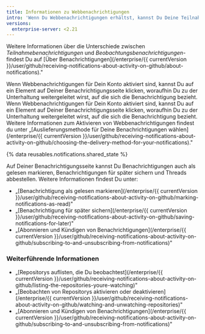 ```yaml
---
title: Informationen zu Webbenachrichtigungen
intro: 'Wenn Du Webbenachrichtigungen erhältst, kannst Du Deine Teilnahme- und Beobachtungsbenachrichtigungen auf der Benachrichtigungsseite auf {% data variables.product.product_name %} anzeigen.'
versions:
  enterprise-server: <2.21
---
```


Weitere Informationen über die Unterschiede zwischen *Teilnahmebenachrichtigungen* und *Beobachtungsbenachrichtigungen-* findest Du auf [Über Benachrichtigungen](/enterprise/{{ currentVersion }}/user/github/receiving-notifications-about-activity-on-github/about-notifications)."

Wenn Webbenachrichtigungen für Dein Konto aktiviert sind, kannst Du auf ein Element auf Deiner Benachrichtigungsseite klicken, woraufhin Du zu der Unterhaltung weitergeleitet wirst, auf die sich die Benachrichtigung bezieht. Wenn Webbenachrichtigungen für Dein Konto aktiviert sind, kannst Du auf ein Element auf Deiner Benachrichtigungsseite klicken, woraufhin Du zu der Unterhaltung weitergeleitet wirst, auf die sich die Benachrichtigung bezieht. Weitere Informationen zum Aktivieren von Webbenachrichtigungen findest du unter „[Auslieferungsmethode für Deine Benachrichtigungen wählen](/enterprise/{{ currentVersion }}/user/github/receiving-notifications-about-activity-on-github/choosing-the-delivery-method-for-your-notifications)."

{% data reusables.notifications.shared_state %}

Auf Deiner Benachrichtigungsseite kannst Du Benachrichtigungen auch als gelesen markieren, Benachrichtigungen für später sichern und Threads abbestellen. Weitere Informationen findest Du unter:

- „[Benachrichtigung als gelesen markieren](/enterprise/{{ currentVersion }}/user/github/receiving-notifications-about-activity-on-github/marking-notifications-as-read)"
- „[Benachrichtigung für später sichern](/enterprise/{{ currentVersion }}/user/github/receiving-notifications-about-activity-on-github/saving-notifications-for-later)"
- „[Abonnieren und Kündigen von Benachrichtigungen](/enterprise/{{ currentVersion }}/user/github/receiving-notifications-about-activity-on-github/subscribing-to-and-unsubscribing-from-notifications)"

### Weiterführende Informationen

- „[Repositorys auflisten, die Du beobachtest](/enterprise/{{ currentVersion }}/user/github/receiving-notifications-about-activity-on-github/listing-the-repositories-youre-watching)"
- „[Beobachten von Repositorys aktivieren oder deaktivieren](/enterprise/{{ currentVersion }}/user/github/receiving-notifications-about-activity-on-github/watching-and-unwatching-repositories)"
- „[Abonnieren und Kündigen von Benachrichtigungen](/enterprise/{{ currentVersion }}/user/github/receiving-notifications-about-activity-on-github/subscribing-to-and-unsubscribing-from-notifications)"
